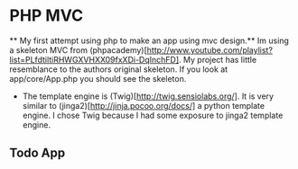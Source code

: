 # PHP MVC

** My first attempt using php to make an app using mvc design.**
Im using a skeleton MVC from (phpacademy)[http://www.youtube.com/playlist?list=PLfdtiltiRHWGXVHXX09fxXDi-DqInchFD].  My project has little resemblance to the authors original skeleton.  If you look at app/core/App.php you should see the skeleton.

* The template engine is (Twig)[http://twig.sensiolabs.org/]. It is very similar to (jinga2)[http://jinja.pocoo.org/docs/] a python template engine. I chose Twig because I had some exposure to jinga2 template engine.

## Todo App
